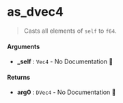 # as\_dvec4

>  Casts all elements of `self` to `f64`.

#### Arguments

- **\_self** : `Vec4` \- No Documentation 🚧

#### Returns

- **arg0** : `DVec4` \- No Documentation 🚧